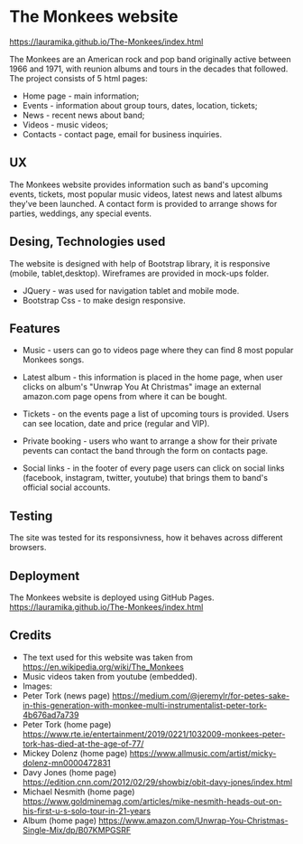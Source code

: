 # The Monkees website

https://lauramika.github.io/The-Monkees/index.html  

The Monkees are an American rock and pop band originally active between
1966 and 1971, with reunion albums and tours in the decades that followed. 
The project consists of 5 html pages:
* Home page - main information;
* Events - information about group tours, dates, location, tickets;
* News - recent news about band;
* Videos - music videos;
* Contacts - contact page, email for business inquiries.

## UX

The Monkees website provides information such as band's
 upcoming events, tickets, most popular music videos, latest 
 news and latest albums they've been launched.
A contact form is provided to arrange shows for parties, 
weddings, any special events. 

## Desing, Technologies used

The website is designed with help of Bootstrap library, it
is responsive (mobile, tablet,desktop). Wireframes are provided 
in mock-ups folder. 
* JQuery - was used for navigation tablet and mobile mode.
* Bootstrap Css - to make design responsive.
 
## Features

* Music - users can go to videos page where they can 
find 8 most popular Monkees songs.

* Latest album - this information is placed in the home page, when user clicks on
 album's "Unwrap You At Christmas" image an external amazon.com page opens from where it can be bought.

* Tickets - on the events page a list of upcoming tours
 is provided. Users can see location, date and price (regular and VIP).

* Private booking - users who want to arrange a show for their private pevents can 
 contact the band through the form on contacts page.

* Social links - in the footer of every page users can click on 
 social links (facebook, instagram, twitter, youtube) that brings them 
to band's official social accounts.

## Testing

The site was tested for its responsivness, how it behaves 
across different browsers.
## Deployment

The Monkees website is deployed using GitHub Pages.
https://lauramika.github.io/The-Monkees/index.html

## Credits

* The text used for this website was taken from 
https://en.wikipedia.org/wiki/The_Monkees
* Music videos taken from youtube (embedded).
* Images: 
* Peter Tork (news page) https://medium.com/@jeremylr/for-petes-sake-in-this-generation-with-monkee-multi-instrumentalist-peter-tork-4b676ad7a739
* Peter Tork (home page) https://www.rte.ie/entertainment/2019/0221/1032009-monkees-peter-tork-has-died-at-the-age-of-77/
* Mickey Dolenz (home page) https://www.allmusic.com/artist/micky-dolenz-mn0000472831
* Davy Jones (home page) https://edition.cnn.com/2012/02/29/showbiz/obit-davy-jones/index.html
* Michael Nesmith (home page) https://www.goldminemag.com/articles/mike-nesmith-heads-out-on-his-first-u-s-solo-tour-in-21-years
* Album (home page) https://www.amazon.com/Unwrap-You-Christmas-Single-Mix/dp/B07KMPGSRF

